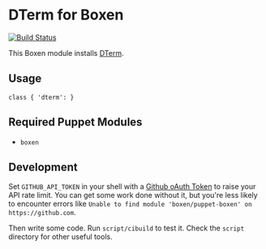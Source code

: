 # DTerm for Boxen

[![Build Status](https://travis-ci.org/hakamadare/puppet-trackballworks.png?branch=master)](https://travis-ci.org/hakamadare/puppet-trackballworks)

This Boxen module installs [DTerm](http://decimus.net/DTerm).

## Usage

```puppet
class { 'dterm': }
```

## Required Puppet Modules

* `boxen`

## Development

Set `GITHUB_API_TOKEN` in your shell with a [Github oAuth Token](https://help.github.com/articles/creating-an-oauth-token-for-command-line-use) to raise your API rate limit. You can get some work done without it, but you're less likely to encounter errors like `Unable to find module 'boxen/puppet-boxen' on https://github.com`.

Then write some code. Run `script/cibuild` to test it. Check the `script`
directory for other useful tools.
